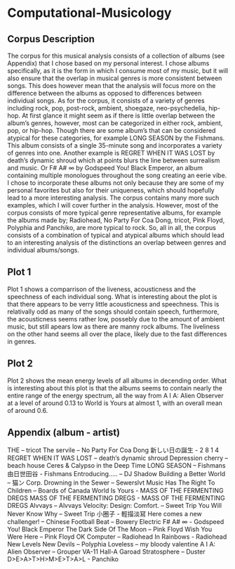 # Computational-Musicology
## Corpus Description
The corpus for this musical analysis consists of a collection of albums (see Appendix) that I chose based on my personal interest. I chose albums specifically, as it is the form in which I consume most of my music, but it will also ensure that the overlap in musical genres is more consistent between songs. This does however mean that the analysis will focus more on the difference between the albums as opposed to differences between individual songs. 
As for the corpus, it consists of a variety of genres including rock, pop, post-rock, ambient, shoegaze, neo-psychedelia, hip-hop. At first glance it might seem as if there is little overlap between the album’s genres, however, most can be categorized in either rock, ambient, pop, or hip-hop. Though there are some album’s that can be considered atypical for these categories, for example LONG SEASON by the Fishmans. This album consists of a single 35-minute song and incorporates a variety of genres into one. Another example is REGRET WHEN IT WAS LOST by death’s dynamic shroud which at points blurs the line between surrealism and music. Or F# A# ∞ by Godspeed You! Black Emperor, an album containing multiple monologues throughout the song creating an eerie vibe. 
I chose to incorporate these albums not only because they are some of my personal favorites but also for their uniqueness, which should hopefully lead to a more interesting analysis. The corpus contains many more such examples, which I will cover further in the analysis.
However, most of the corpus consists of more typical genre representative albums, for example the albums made by; Radiohead, No Party For Coa Dong, tricot, Pink Floyd, Polyphia and Panchiko, are more typical to rock. 
So, all in all, the corpus consists of a combination of typical and atypical albums which should lead to an interesting analysis of the distinctions an overlap between genres and individual albums/songs.

## Plot 1
Plot 1 shows a comparrison of the liveness, acousticness and the speechness of each individual song. What is interesting about the plot is that there appears to be verry little acousticness and speechness. This is relativally odd as many of the songs should contain speech, furthermore, the acousticness seems rather low, possebly due to the amount of ambient music, but still apears low as there are manny rock albums. 
The liveliness on the other hand seems all over the place, likely due to the fast differences in genres.

## Plot 2
Plot 2 shows the mean energy levels of all albums in decending order. What is interesting about this plot is that the albums seems to contain nearly the entire range of the energy spectrum, all the way from A I A: Alien Observer at a level of around 0.13 to World is Yours at almost 1, with an overall mean of around 0.6. 

## Appendix (album - artist)
THE – tricot
The servile – No Party For Coa Dong
新しい日の誕生  - 2 8 1 4
REGRET WHEN IT WAS LOST – death’s dynamic shroud
Depression cherry – beach house
Ceres & Calypso in the Deep Time
LONG SEASON – Fishmans
由日世田谷 - Fishmans
Entroducing….. – DJ Shadow
Building a Better World – 猫ン Corp.
Drowning in the Sewer – Sewerslvt
Music Has The Right To Children – Boards of Canada
World Is Yours - MASS OF THE FERMENTING DREGS
MASS OF THE FERMENTING DREGS - MASS OF THE FERMENTING DREGS
Alvvays – Alvvays
Velocity: Design: Comfort. – Sweet Trip
You Will Never Know Why – Sweet Trip
小圈子 - 輕描淡冩
Here comes a new challenger! – Chinese Football
Beat – Bowery Electric
F# A# ∞ - Godspeed You! Black Emperor
The Dark Side Of The Moon – Pink Floyd
Wish You Were Here – Pink Floyd
OK Computer – Radiohead
In Rainbows - Radiohead
New Levels New Devils – Polyphia
Loveless – my bloody valentine
A I A: Alien Observer – Grouper
VA-11 Hall-A Garoad	
Stratosphere – Duster
D>E>A>T>H>M>E>T>A>L - Panchiko

